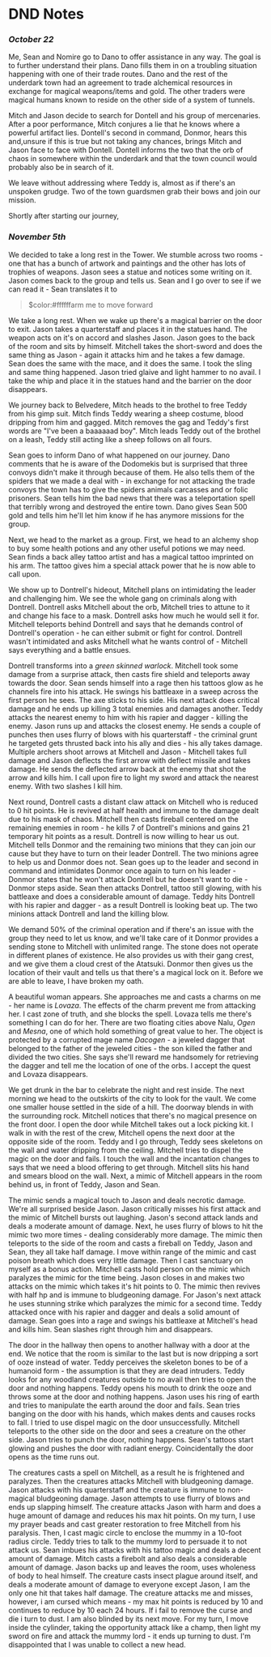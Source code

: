 # DND Notes

### *October 22*

  Me, Sean and Nomire go to Dano to offer assistance in any way. The goal is to further understand their plans. Dano
fills them in on a troubling situation happening with one of their trade routes. Dano and the rest of the underdark
town had an agreement to trade alchemical resources in exchange for magical weapons/items and gold. The other traders
were magical humans known to reside on the other side of a system of tunnels.

  Mitch and Jason decide to search for Dontell and his group of mercenaries. After a poor performance, Mitch conjures
a lie that he knows where a powerful artifact lies. Dontell's second in command, Donmor, hears this and,unsure if
this is true but not taking any chances, brings Mitch and Jason face to face with Dontell. Dontell informs the two
that the orb of chaos in somewhere within the underdark and that the town council would probably also be in search of
it.

  We leave without addressing where Teddy is, almost as if there's an unspoken grudge. Two of the town guardsmen grab
their bows and join our mission.

  Shortly after starting our journey,

### *November 5th*

  We decided to take a long rest in the Tower. We stumble across two rooms - one that has a bunch of artwork and
paintings and the other has lots of trophies of weapons. Jason sees a statue and notices some writing on it. Jason
comes back to the group and tells us. Sean and I go over to see if we can read it - Sean translates it to 

> $color:#ffffffarm me to move forward

  We take a long rest. When we wake up there's a magical barrier on the door to exit. Jason takes a quarterstaff and
places it in the statues hand. The weapon acts on it's on accord and slashes Jason. Jason goes to the back of the
room and sits by himself. Mitchell takes the short-sword and does the same thing as Jason - again it attacks him and
he takes a few damage. Sean does the same with the mace, and it does the same. I took the sling and same thing
happened. Jason tried glaive and light hammer to no avail. I take the whip and place it in the statues hand and the
barrier on the door disappears.

  We journey back to Belvedere, Mitch heads to the brothel to free Teddy from his gimp suit. Mitch finds Teddy
wearing a sheep costume, blood dripping from him and gagged. Mitch removes the gag and Teddy's first words are "I've
been a baaaaaad boy". Mitch leads Teddy out of the brothel on a leash, Teddy still acting like a sheep follows on all
fours.

  Sean goes to inform Dano of what happened on our journey. Dano comments that he is aware of the Dodomekis but is
surprised that three convoys didn't make it through because of them. He also tells them of the spiders that we made
a deal with - in exchange for not attacking the trade convoys the town has to give the spiders animals carcasses and
or folic prisoners. Sean tells him the bad news that there was a teleportation spell that terribly wrong and destroyed
the entire town. Dano gives Sean 500 gold and tells him he'll let him know if he has anymore missions for the group.

  Next, we head to the market as a group. First, we head to an alchemy shop to buy some health potions and any other
useful potions we may need. Sean finds a back alley tattoo artist and has a magical tattoo imprinted on his arm. The
tattoo gives him a special attack power that he is now able to call upon.

  We show up to Dontrell's hideout, Mitchell plans on intimidating the leader and challenging him. We see the whole
gang on criminals along with Dontrell. Dontrell asks Mitchell about the orb, Mitchell tries to attune to it and
change his face to a mask. Dontrell asks how much he would sell it for. Mitchell teleports behind Dontrell and says
that he demands control of Dontrell's operation - he can either submit or fight for control. Dontrell wasn't intimidated
and asks Mitchell what he wants control of - Mitchell says everything and a battle ensues.

Dontrell transforms into a _green skinned warlock_. Mitchell took some damage from a surprise attack, then casts fire 
shield and teleports away towards the door. Sean sends himself into a rage then his tattoos glow as he channels fire 
into his attack. He swings his battleaxe in a sweep across the first person he sees. The axe sticks to his side. His 
next attack does critical damage and he ends up killing 3 total enemies and damages another. Teddy attacks the nearest
enemy to him with his rapier and dagger - killing the enemy. Jason runs up and attacks the closest enemy. He sends a
couple of punches then uses flurry of blows with his quarterstaff - the criminal grunt he targeted gets thrusted back 
into his ally and dies - his ally takes damage. Multiple archers shoot arrows at Mitchell and Jason - Mitchell takes 
full damage and Jason deflects the first arrow with deflect missile and takes damage. He sends the deflected arrow back 
at the enemy that shot the arrow and kills him. I call upon fire to light my sword and attack the nearest enemy. With 
two slashes I kill him.

  Next round, Dontrell casts a distant claw attack on Mitchell who is reduced to 0 hit points. He is revived at half
health and immune to the damage dealt due to his mask of chaos. Mitchell then casts fireball centered on the remaining
enemies in room - he kills 7 of Dontrell's minions and gains 21 temporary hit points as a result. Dontrell is now
willing to hear us out. Mitchell tells Donmor and the remaining two minions that they can join our cause but they have
to turn on their leader Dontrell. The two minions agree to help us and Donmor does not. Sean goes up to the leader and
second in command and intimidates Donmor once again to turn on his leader - Donmor states that he won't attack
Dontrell but he doesn't want to die - Donmor steps aside. Sean then attacks Dontrell, tattoo still glowing, with his
battleaxe and does a considerable amount of damage. Teddy hits Dontrell with his rapier and dagger - as a result
Dontrell is looking beat up. The two minions attack Dontrell and land the killing blow.

  We demand 50% of the criminal operation and if there's an issue with the group they need to let us know, and we'll
take care of it Donmor provides a sending stone to Mitchell with unlimited range. The stone does not operate in
different planes of existence. He also provides us with their gang crest, and we give them a cloud crest of the
Atatsuki. Donmor then gives us the location of their vault and tells us that there's a magical lock on it. Before we
are able to leave, I have broken my oath.

  A beautiful woman appears. She approaches me and casts a charms on me - her name is _Lovaza_. The effects of the charm
prevent me from attacking her. I cast zone of truth, and she blocks the spell. Lovaza tells me there's something I can
do for her. There are two floating cities above Nalu, _Ogen_ and _Mesna_, one of which hold something of great value to
her. The object is protected by a corrupted mage name _Dacogen_ - a jeweled dagger that belonged to the father of the
jeweled cities - the son killed the father and divided the two cities. She says she'll reward me handsomely for
retrieving the dagger and tell me the location of one of the orbs. I accept the quest and Lovaza disappears.

  We get drunk in the bar to celebrate the night and rest inside. The next morning we head to the outskirts of the
city to look for the vault. We come one smaller house settled in the side of a hill. The doorway blends in with the
surrounding rock. Mitchell notices that there's no magical presence on the front door. I open the door while Mitchell
takes out a lock picking kit. I walk in with the rest of the crew, Mitchell opens the next door at the opposite side
of the room. Teddy and I go through, Teddy sees skeletons on the wall and water dripping from the ceiling. Mitchell
tries to dispel the magic on the door and fails. I touch the wall and the incantation changes to says that we need a
blood offering to get through. Mitchell slits his hand and smears blood on the wall. Next, a mimic of Mitchell appears
in the room behind us, in front of Teddy, Jason and Sean.

  The mimic sends a magical touch to Jason and deals necrotic damage. We're all surprised beside Jason. Jason
critically misses his first attack and the mimic of Mitchell bursts out laughing. Jason's second attack lands and
deals a moderate amount of damage. Next, he uses flurry of blows to hit the mimic two more times - dealing
considerably more damage. The mimic then teleports to the side of the room and casts a fireball on Teddy, Jason and
Sean, they all take half damage. I move within range of the mimic and cast poison breath which does very little
damage. Then I cast sanctuary on myself as a bonus action. Mitchell casts hold person on the mimic which paralyzes
the mimic for the time being. Jason closes in and makes two attacks on the mimic which takes it's hit points to 0.
The mimic then revives with half hp and is immune to bludgeoning damage. For Jason's next attack he uses stunning
strike which paralyzes the mimic for a second time. Teddy attacked once with his rapier and dagger and deals a solid
amount of damage. Sean goes into a rage and swings his battleaxe at Mitchell's head and kills him. Sean slashes right
through him and disappears.

  The door in the hallway then opens to another hallway with a door at the end. We notice
that the room is similar to the last but is now dripping a sort of ooze instead of water. Teddy perceives the skeleton
bones to be of a humanoid form - the assumption is that they are dead intruders. Teddy looks for any woodland
creatures outside to no avail then tries to open the door and nothing happens. Teddy opens his mouth to drink the ooze
and throws some at the door and nothing happens. Jason uses his ring of earth and tries to manipulate the earth around
the door and fails. Sean tries banging on the door with his hands, which makes dents and causes rocks to fall. I tried
to use dispel magic on the door unsuccessfully. Mitchell teleports to the other side on the door and sees a creature
on the other side. Jason tries to punch the door, nothing happens. Sean's tattoos start glowing and pushes the door
with radiant energy. Coincidentally the door opens as the time runs out.

  The creatures casts a spell on Mitchell, as a result he is frightened and paralyzes. Then the creatures attacks
Mitchell with bludgeoning damage. Jason attacks with his quarterstaff and the creature is immune to non-magical
bludgeoning damage. Jason attempts to use flurry of blows and ends up slapping himself. The creature attacks Jason
with harm and does a huge amount of damage and reduces his max hit points. On my turn, I use my prayer beads and cast
greater restoration to free Mitchell from his paralysis. Then, I cast magic circle to enclose the mummy in a 10-foot
radius circle. Teddy tries to talk to the mummy lord to persuade it to not attack us. Sean imbues his attacks with his
tattoo magic and deals a decent amount of damage. Mitch casts a firebolt and also deals a considerable amount of
damage. Jason backs up and leaves the room, uses wholeness of body to heal himself. The creature casts insect plague
around itself, and deals a moderate amount of damage to everyone except Jason, I am the only one hit that takes half
damage. The creature attacks me and misses, however, i am cursed which means - my max hit points is reduced by 10 and
continues to reduce by 10 each 24 hours. If i fail to remove the curse and die i turn to dust. I am also blinded by
its next move. For my turn, I move inside the cylinder, taking the opportunity attack like a champ, then light my
sword on fire and attack the mummy lord - it ends up turning to dust. I'm disappointed that I was unable to collect a
new head.
